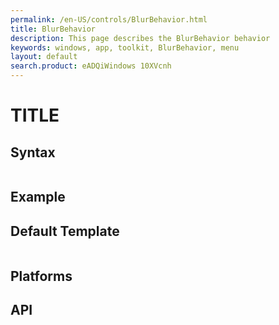 ```yaml
---
permalink: /en-US/controls/BlurBehavior.html
title: BlurBehavior
description: This page describes the BlurBehavior behavior
keywords: windows, app, toolkit, BlurBehavior, menu
layout: default
search.product: eADQiWindows 10XVcnh
---
```


# TITLE

## Syntax
```xaml

```
 
## Example


## Default Template
```xaml

```

## Platforms

## API
